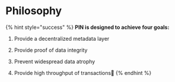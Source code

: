 # Philosophy

{% hint style="success" %}
**PIN is designed to achieve four goals:**

1. Provide a decentralized metadata layer

2. Provide proof of data integrity

3. Prevent widespread data atrophy

4. Provide high throughput of transactions📌 
{% endhint %}

